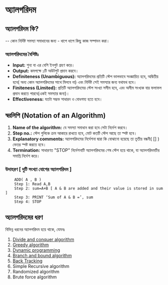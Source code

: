 ﻿
# অ্যালগরিদম  

## অ্যালগরিদম কি? 

-- কোন নির্দিষ্ট সমস্যা সমাধানের জন্য -  ধাপে ধাপে কিছু কাজ সম্পাদন করা। 
  ### অ্যালগরিদমের বৈশিষ্টঃ 
  -   **Input:**  শুন্য বা এর বেশি ইনপুট গ্রহণ করে।
-   **Output:**  কমপক্ষে ১টি অউটপুট প্রদান করবে।
-   **Definiteness (Unambiguous):** অ্যালগরিদমের প্রতিটি স্টেপ  ভালভাবে সংজ্ঞায়িত হবে, অদ্বিতীয় হবে( অন্য কোন অ্যালগরিদমের  সাথে মিলবে না) এবং নির্দিষ্ট সেই সমস্যার জন্য যথাযথ হবে। 
-   **Finiteness (Limited):** প্রতিটি অ্যালগরিদমের স্টেপ সংখ্যা সসীম হবে, এবং অসীম সংখ্যক বার ফলাফল প্রদান করতে পারবে(একই সমস্যার জন্য)।  
-   **Effectiveness:** যতটা সম্ভভ সাধারন ও বোধগম্য হতে হবে। 

## স্বরলিপি (Notation of an Algorithm)
1.  **Name of the algorithm:** যে সমস্যা সমাধান করা হবে সেটা নির্দেশ করবে।
2.  **Step no.:**  স্টেপ গুলিকে ক্রম আকারে রাখতে হবে, মোট কতটি স্টেপ আছে তা স্পষ্ট হবে। 
3.  **Explanatory comments:** অ্যালগরিদমের নির্দেশনা দ্বারা কি বোঝানো হয়েছে তা তৃতীয় বন্ধনী( [] ) ভেতর স্পষ্ট করতে হবে।  
4.  **Termination:** সাধারণত "STOP" নির্দেশনাটি অ্যালগরিদমের শেষ স্টেপ হয়ে থাকে, যা  অ্যালগরিদমটির সমাপ্তি নির্দেশ করে।

### উদাহরণ [ দুটি সংখ্যা যোগের অ্যালগরিদম ]  
```
    ADD( A , B )
    Step 1: Read A,B
    Step 2: sum=A+B [ A & B are added and their value is stored in sum ]
    Step 3: PRINT ‘Sum of A & B =’, sum
    Step 4: STOP
   ```

## অ্যালগরিদমের ধরণ
বিভিন্ন ধরনের অ্যালগরিদম হয়ে থাকে, যেমনঃ
1.  [Divide and conquer algorithm](https://www.includehelp.com/algorithms/divide-and-conquer-paradigm.aspx)
2.  [Greedy algorithm](https://www.includehelp.com/algorithms/introduction-to-greedy-strategy-in-algorithms.aspx)
3.  [Dynamic programming](https://www.includehelp.com/algorithms/dynamic-programming-components-applications-and-elements.aspx)
4.  [Branch and bound algorithm](https://www.includehelp.com/algorithms/branch-and-bound.aspx)
5.  [Back Tracking](https://www.includehelp.com/algorithms/backtracking-types-and-algorithms.aspx)
6.  Simple Recursive algorithm
7.  Randomized algorithm
8.  Brute force algorithm
   


